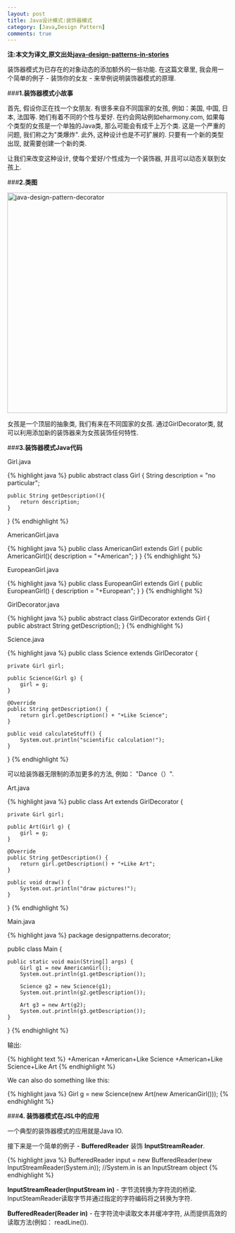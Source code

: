 ```yaml
---
layout: post
title: Java设计模式:装饰器模式
category: [Java,Design Pattern]
comments: true
---
```


**注:本文为译文,原文出处[java-design-patterns-in-stories](http://www.programcreek.com/java-design-patterns-in-stories/)**

装饰器模式为已存在的对象动态的添加额外的一些功能. 在这篇文章里, 我会用一个简单的例子 - 装饰你的女友 - 来举例说明装饰器模式的原理.



###**1.装饰器模式小故事**

首先, 假设你正在找一个女朋友. 有很多来自不同国家的女孩, 例如：美国, 中国, 日本, 法国等. 她们有着不同的个性与爱好. 在约会网站例如eharmony.com, 如果每个类型的女孩是一个单独的Java类, 那么可能会有成千上万个类. 这是一个严重的问题, 我们称之为"类爆炸". 此外, 这种设计也是不可扩展的. 只要有一个新的类型出现, 就需要创建一个新的类.

让我们来改变这种设计, 使每个爱好/个性成为一个装饰器, 并且可以动态关联到女孩上.

###**2.类图**

<img width="500" height="500" class="alignleft size-large wp-image-10019" alt="java-design-pattern-decorator" src="http://www.programcreek.com/wp-content/uploads/2012/05/java-design-pattern-decorator-650x626.jpeg">

女孩是一个顶层的抽象类, 我们有来在不同国家的女孩. 通过GirlDecorator类, 就可以利用添加新的装饰器来为女孩装饰任何特性.

###**3.装饰器模式Java代码**

Girl.java

{% highlight java %}
public abstract class Girl {
    String description = "no particular";
 
    public String getDescription(){
        return description;
    }
}
{% endhighlight %}

AmericanGirl.java

{% highlight java %}
public class AmericanGirl extends Girl {
    public AmericanGirl(){
        description = "+American";
    }
}
{% endhighlight %}

EuropeanGirl.java

{% highlight java %}
public class EuropeanGirl extends Girl {
    public EuropeanGirl() {
        description = "+European";
    }
}
{% endhighlight %}

GirlDecorator.java

{% highlight java %}
public abstract class GirlDecorator extends Girl {
    public abstract String getDescription();
}
{% endhighlight %}

Science.java

{% highlight java %}
public class Science extends GirlDecorator {
 
    private Girl girl;
 
    public Science(Girl g) {
        girl = g;
    }
 
    @Override
    public String getDescription() {
        return girl.getDescription() + "+Like Science";
    }
 
    public void calculateStuff() {
        System.out.println("scientific calculation!");
    }
}
{% endhighlight %}

可以给装饰器无限制的添加更多的方法, 例如： "Dance（）".

Art.java

{% highlight java %}
public class Art extends GirlDecorator {
 
    private Girl girl;
 
    public Art(Girl g) {
        girl = g;
    }
 
    @Override
    public String getDescription() {
        return girl.getDescription() + "+Like Art";
    }
 
    public void draw() {
        System.out.println("draw pictures!");
    }
}
{% endhighlight %}

Main.java

{% highlight java %}
package designpatterns.decorator;
 
public class Main {
 
    public static void main(String[] args) {
        Girl g1 = new AmericanGirl();
        System.out.println(g1.getDescription());
 
        Science g2 = new Science(g1);
        System.out.println(g2.getDescription());
 
        Art g3 = new Art(g2);
        System.out.println(g3.getDescription());
    }
}
{% endhighlight %}

输出:

{% highlight text %}
+American
+American+Like Science
+American+Like Science+Like Art
{% endhighlight %}

We can also do something like this:

{% highlight java %}
Girl g = new Science(new Art(new AmericanGirl()));
{% endhighlight %}

###**4. 装饰器模式在JSL中的应用**

一个典型的装饰器模式的应用就是Java IO.

接下来是一个简单的例子 - **BufferedReader** 装饰 **InputStreamReader**.

{% highlight java %}
BufferedReader input = new BufferedReader(new InputStreamReader(System.in));
//System.in is an InputStream object
{% endhighlight %}

**InputStreamReader(InputStream in)** - 字节流转换为字符流的桥梁. InputSteamReader读取字节并通过指定的字符编码将之转换为字符.

**BufferedReader(Reader in)** - 在字符流中读取文本并缓冲字符, 从而提供高效的读取方法(例如： readLine()).